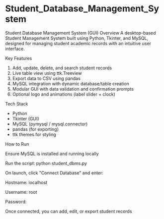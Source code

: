 # Student_Database_Management_System

Student Database Management System (GUI)
Overview
A desktop-based Student Management System built using Python, Tkinter, and MySQL, designed for managing student academic records with an intuitive user interface.

Key Features

1. Add, update, delete, and search student records
2. Live table view using ttk.Treeview
3. Export data to CSV using pandas
4. MySQL integration with dynamic database/table creation
5. Modular GUI with data validation and confirmation prompts
6. Optional logo and animations (label slider + clock)

Tech Stack

- Python
- Tkinter (GUI)
- MySQL (pymysql / mysql.connector)
- pandas (for exporting)
- ttk themes for styling

How to Run

Ensure MySQL is installed and running locally

Run the script:
python student_dbms.py

On launch, click "Connect Database" and enter:

Hostname: localhost

Username: root

Password: 

Once connected, you can add, edit, or export student records
